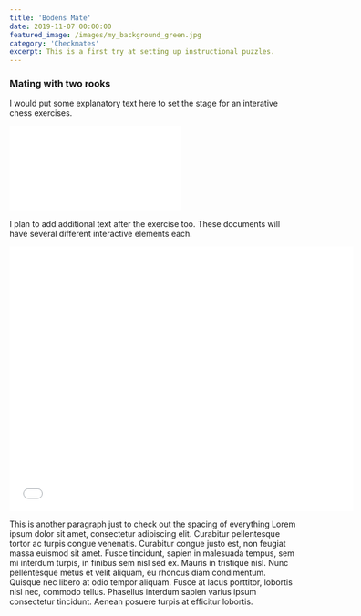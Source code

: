 ```yaml
---
title: 'Bodens Mate'
date: 2019-11-07 00:00:00
featured_image: /images/my_background_green.jpg
category: 'Checkmates'
excerpt: This is a first try at setting up instructional puzzles.
---
```


### Mating with two rooks
I would put some explanatory text here to set the stage for an interative chess exercises.

<p class="responsiveGame">
<iframe allowTransparency="true" border="0" frameborder="0" src="//www.chess.com/emboard?id=6352908"></iframe>
</p>

I plan to add additional text after the exercise too. These documents will have several different interactive elements each.

<p class="responsiveGame">
<iframe allowtransparency="true" border="0" frameborder="0" height="465" width="603" src="//www.chess.com/emboard?id=6355378"></iframe>
</p>

This is another paragraph just to check out the spacing of everything Lorem ipsum dolor sit amet, consectetur adipiscing elit. Curabitur pellentesque tortor ac turpis congue venenatis. Curabitur congue justo est, non feugiat massa euismod sit amet. Fusce tincidunt, sapien in malesuada tempus, sem mi interdum turpis, in finibus sem nisl sed ex. Mauris in tristique nisl. Nunc pellentesque metus et velit aliquam, eu rhoncus diam condimentum. Quisque nec libero at odio tempor aliquam. Fusce at lacus porttitor, lobortis nisl nec, commodo tellus. Phasellus interdum sapien varius ipsum consectetur tincidunt. Aenean posuere turpis at efficitur lobortis. 
